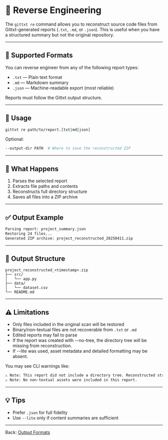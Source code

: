 # 🔁 Reverse Engineering

The `gittxt re` command allows you to reconstruct source code files from Gittxt-generated reports (`.txt`, `.md`, or `.json`). This is useful when you have a structured summary but not the original repository.

---

## 📂 Supported Formats

You can reverse engineer from any of the following report types:
- `.txt` — Plain text format
- `.md` — Markdown summary
- `.json` — Machine-readable export (most reliable)

Reports must follow the Gittxt output structure.

---

## 🚀 Usage

```bash
gittxt re path/to/report.[txt|md|json]
```

Optional:
```bash
--output-dir PATH  # Where to save the reconstructed ZIP
```

---

## 🧠 What Happens
1. Parses the selected report
2. Extracts file paths and contents
3. Reconstructs full directory structure
4. Saves all files into a ZIP archive

---

## ✅ Output Example

```bash
Parsing report: project_summary.json
Restoring 24 files...
Generated ZIP archive: project_reconstructed_20250411.zip
```

---

## 📁 Output Structure
```
project_reconstructed_<timestamp>.zip
├── src/
│   └── app.py
├── data/
│   └── dataset.csv
└── README.md
```

---

## ⚠️ Limitations
- Only files included in the original scan will be restored
- Binary/non-textual files are not recoverable from `.txt` or `.md`
- Edited reports may fail to parse
- If the report was created with --no-tree, the directory tree will be missing from reconstruction.
- If --lite was used, asset metadata and detailed formatting may be absent.

You may see CLI warnings like:
```bash
⚠️ Note: This report did not include a directory tree. Reconstructed structure may be limited.
⚠️ Note: No non-textual assets were included in this report.
```

---

## 💡 Tips
- Prefer `.json` for full fidelity
- Use `--lite` only if content summaries are sufficient

---

Back: [Output Formats](output-formats.md)

